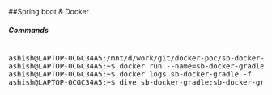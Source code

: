 ##Spring boot & Docker

##### Commands

<pre>

ashish@LAPTOP-0CGC34A5:/mnt/d/work/git/docker-poc/sb-docker-gradle$ ./gradlew bootBuildImage
ashish@LAPTOP-0CGC34A5:~$ docker run --name=sb-docker-gradle -p8090:8090 -d sb-docker-gradle:0.0.1-SNAPSHOT
ashish@LAPTOP-0CGC34A5:~$ docker logs sb-docker-gradle -f
ashish@LAPTOP-0CGC34A5:~$ dive sb-docker-gradle:sb-docker-gradle

</pre>